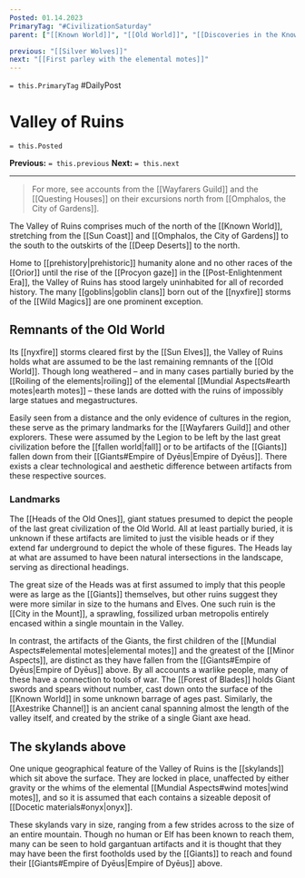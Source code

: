 ```yaml
---
Posted: 01.14.2023
PrimaryTag: "#CivilizationSaturday"
parent: ["[[Known World]]", "[[Old World]]", "[[Discoveries in the Known World]]"]

previous: "[[Silver Wolves]]"
next: "[[First parley with the elemental motes]]"
---
```

`= this.PrimaryTag` #DailyPost 
# Valley of Ruins
`= this.Posted`

**Previous:** `= this.previous`
**Next:** `= this.next`

---

> For more, see accounts from the [[Wayfarers Guild]] and the [[Questing Houses]] on their excursions north from [[Omphalos, the City of Gardens]].

The Valley of Ruins comprises much of the north of the [[Known World]], stretching from the [[Sun Coast]] and [[Omphalos, the City of Gardens]] to the south to the outskirts of the [[Deep Deserts]] to the north.

Home to [[prehistory|prehistoric]] humanity alone and no other races of the [[Orior]] until the rise of the [[Procyon gaze]] in the [[Post-Enlightenment Era]], the Valley of Ruins has stood largely uninhabited for all of recorded history. The many [[goblins|goblin clans]] born out of the [[nyxfire]] storms of the [[Wild Magics]] are one prominent exception.

## Remnants of the Old World

Its [[nyxfire]] storms cleared first by the [[Sun Elves]], the Valley of Ruins holds what are assumed to be the last remaining remnants of the [[Old World]]. Though long weathered – and in many cases partially buried by the [[Roiling of the elements|roiling]] of the elemental [[Mundial Aspects#earth motes|earth motes]] – these lands are dotted with the ruins of impossibly large statues and megastructures.

Easily seen from a distance and the only evidence of cultures in the region, these serve as the primary landmarks for the [[Wayfarers Guild]] and other explorers. These were assumed by the Legion to be left by the last great civilization before the [[fallen world|fall]] or to be artifacts of the [[Giants]] fallen down from their [[Giants#Empire of Dyēus|Empire of Dyēus]]. There exists a clear technological and aesthetic difference between artifacts from these respective sources.

### Landmarks

The [[Heads of the Old Ones]], giant statues presumed to depict the people of the last great civilization of the Old World. All at least partially buried, it is unknown if these artifacts are limited to just the visible heads or if they extend far underground to depict the whole of these figures. The Heads lay at what are assumed to have been natural intersections in the landscape, serving as directional headings.

The great size of the Heads was at first assumed to imply that this people were as large as the [[Giants]] themselves, but other ruins suggest they were more similar in size to the humans and Elves. One such ruin is the [[City in the Mount]], a sprawling, fossilized urban metropolis entirely encased within a single mountain in the Valley.

In contrast, the artifacts of the Giants, the first children of the [[Mundial Aspects#elemental motes|elemental motes]] and the greatest of the [[Minor Aspects]], are distinct as they have fallen from the [[Giants#Empire of Dyēus|Empire of Dyēus]] above. By all accounts a warlike people, many of these have a connection to tools of war. The [[Forest of Blades]] holds Giant swords and spears without number, cast down onto the surface of the [[Known World]] in some unknown barrage of ages past. Similarly, the [[Axestrike Channel]] is an ancient canal spanning almost the length of the valley itself, and created by the strike of a single Giant axe head.

## The skylands above

One unique geographical feature of the Valley of Ruins is the [[skylands]] which sit above the surface. They are locked in place, unaffected by either gravity or the whims of the elemental [[Mundial Aspects#wind motes|wind motes]], and so it is assumed that each contains a sizeable deposit of [[Docetic materials#onyx|onyx]].

These skylands vary in size, ranging from a few strides across to the size of an entire mountain. Though no human or Elf has been known to reach them, many can be seen to hold gargantuan artifacts and it is thought that they may have been the first footholds used by the [[Giants]] to reach and found their [[Giants#Empire of Dyēus|Empire of Dyēus]] above.